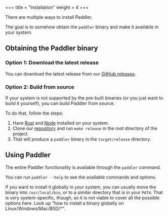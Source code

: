 +++
title = "Installation"
weight = 4
+++

There are multiple ways to install Paddler. 

The goal is to somehow obtain the `paddler` binary and make it available in your system.

## Obtaining the Paddler binary

### Option 1: Download the latest release

You can download the latest release from our [GitHub releases](https://github.com/intentee/paddler/releases).

### Option 2: Build from source

If your system is not supported by the pre-built binaries (or you just want to build it yourself), you can build Paddler from source.

To do that, follow the steps:

1. Have [Rust](https://www.rust-lang.org/) and [Node](https://nodejs.org/en) installed on your system.
2. Clone our [repository](https://github.com/intentee/paddler) and run `make release` in the root directory of the project.
3. That will produce a `paddler` binary in the `target/release` directory.

## Using Paddler

The entire Paddler functionality is available through the `paddler` command.

You can run `paddler --help` to see the available commands and options.

If you want to install it globally in your system, you can usually move the binary into `/usr/local/bin`, or to a
similar directory that is in your `PATH`. That is very system-specific, though, so it is not viable to cover all the
possible options here. Look up "how to install a binary globally on Linux/Windows/Mac/BSD/*".
